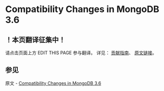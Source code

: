 # Compatibility Changes in MongoDB 3.6

## ！本页翻译征集中！

请点击页面上方 EDIT THIS PAGE 参与翻译。
详见：
[贡献指南]( https://github.com/JinMuInfo/MongoDB-Manual-zh/blob/master/CONTRIBUTING.md )、
[原文链接](  https://docs.mongodb.com/manual/release-notes/3.6-compatibility/  )。

## 参见

原文 - [Compatibility Changes in MongoDB 3.6]( https://docs.mongodb.com/manual/release-notes/3.6-compatibility/ )

